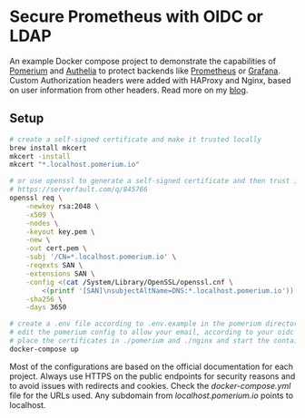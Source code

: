 # Secure Prometheus with OIDC or LDAP

An example Docker compose project to demonstrate the capabilities of [Pomerium](https://github.com/pomerium/pomerium) and [Authelia](https://github.com/authelia/authelia) to protect backends like [Prometheus](https://prometheus.io) or [Grafana](https://grafana.com). Custom Authorization headers were added with HAProxy and Nginx, based on user information from other headers. Read more on my [blog](https://briefbytes.com/2020/Secure-Prometheus-with-OIDC-or-LDAP).

## Setup

```bash
# create a self-signed certificate and make it trusted locally
brew install mkcert
mkcert -install
mkcert "*.localhost.pomerium.io"

# or use openssl to generate a self-signed certificate and then trust it manually
# https://serverfault.com/q/845766
openssl req \
    -newkey rsa:2048 \
    -x509 \
    -nodes \
    -keyout key.pem \
    -new \
    -out cert.pem \
    -subj '/CN=*.localhost.pomerium.io' \
    -reqexts SAN \
    -extensions SAN \
    -config <(cat /System/Library/OpenSSL/openssl.cnf \
        <(printf '[SAN]\nsubjectAltName=DNS:*.localhost.pomerium.io')) \
    -sha256 \
    -days 3650

# create a .env file according to .env.example in the pomerium directory
# edit the pomerium config to allow your email, according to your oidc provider in .env
# place the certificates in ./pomerium and ./nginx and start the containers
docker-compose up
```

Most of the configurations are based on the official documentation for each project. Always use HTTPS on the public endpoints for security reasons and to avoid issues with redirects and cookies. Check the *docker-compose.yml* file for the URLs used. Any subdomain from *localhost.pomerium.io* points to localhost.
